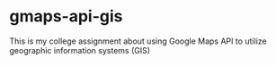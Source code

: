 # gmaps-api-gis
This is my college assignment about using Google Maps API to utilize geographic information systems (GIS)
